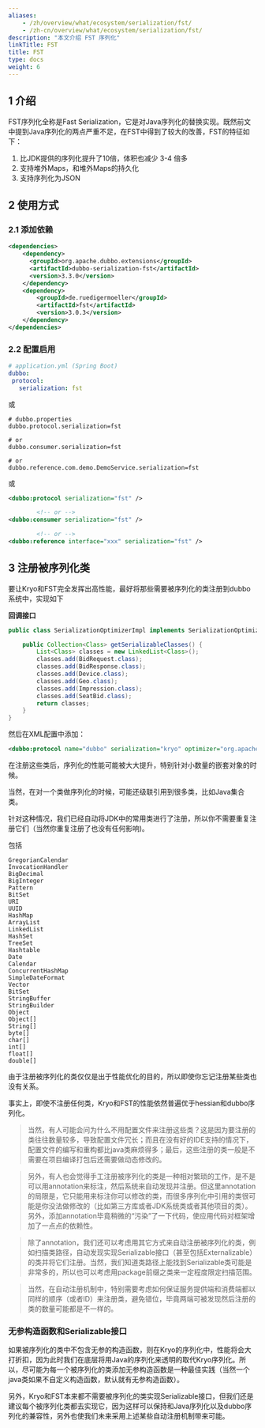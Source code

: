 ```yaml
---
aliases:
    - /zh/overview/what/ecosystem/serialization/fst/
    - /zh-cn/overview/what/ecosystem/serialization/fst/
description: "本文介绍 FST 序列化"
linkTitle: FST
title: FST
type: docs
weight: 6
---
```


## 1 介绍

FST序列化全称是Fast Serialization，它是对Java序列化的替换实现。既然前文中提到Java序列化的两点严重不足，在FST中得到了较大的改善，FST的特征如下：

1. 比JDK提供的序列化提升了10倍，体积也减少 3-4 倍多
2. 支持堆外Maps，和堆外Maps的持久化
3. 支持序列化为JSON

## 2 使用方式

### 2.1 添加依赖

```xml
<dependencies>
    <dependency>
      <groupId>org.apache.dubbo.extensions</groupId>
      <artifactId>dubbo-serialization-fst</artifactId>
      <version>3.3.0</version>
    </dependency>
    <dependency>
        <groupId>de.ruedigermoeller</groupId>
        <artifactId>fst</artifactId>
        <version>3.0.3</version>
    </dependency>
</dependencies>
```

### 2.2 配置启用


```yaml
# application.yml (Spring Boot)
dubbo:
 protocol:
   serialization: fst
```
或
```properties
# dubbo.properties
dubbo.protocol.serialization=fst

# or
dubbo.consumer.serialization=fst

# or
dubbo.reference.com.demo.DemoService.serialization=fst
```
或
```xml
<dubbo:protocol serialization="fst" />

        <!-- or -->
<dubbo:consumer serialization="fst" />

        <!-- or -->
<dubbo:reference interface="xxx" serialization="fst" />
```

## 3 注册被序列化类

要让Kryo和FST完全发挥出高性能，最好将那些需要被序列化的类注册到dubbo系统中，实现如下

**回调接口**
```java
public class SerializationOptimizerImpl implements SerializationOptimizer {

    public Collection<Class> getSerializableClasses() {
        List<Class> classes = new LinkedList<Class>();
        classes.add(BidRequest.class);
        classes.add(BidResponse.class);
        classes.add(Device.class);
        classes.add(Geo.class);
        classes.add(Impression.class);
        classes.add(SeatBid.class);
        return classes;
    }
}
```

然后在XML配置中添加：

```xml
<dubbo:protocol name="dubbo" serialization="kryo" optimizer="org.apache.dubbo.demo.SerializationOptimizerImpl"/>
```

在注册这些类后，序列化的性能可能被大大提升，特别针对小数量的嵌套对象的时候。

当然，在对一个类做序列化的时候，可能还级联引用到很多类，比如Java集合类。

针对这种情况，我们已经自动将JDK中的常用类进行了注册，所以你不需要重复注册它们（当然你重复注册了也没有任何影响)。

包括
```
GregorianCalendar
InvocationHandler
BigDecimal
BigInteger
Pattern
BitSet
URI
UUID
HashMap
ArrayList
LinkedList
HashSet
TreeSet
Hashtable
Date
Calendar
ConcurrentHashMap
SimpleDateFormat
Vector
BitSet
StringBuffer
StringBuilder
Object
Object[]
String[]
byte[]
char[]
int[]
float[]
double[]
```

由于注册被序列化的类仅仅是出于性能优化的目的，所以即使你忘记注册某些类也没有关系。

事实上，即使不注册任何类，Kryo和FST的性能依然普遍优于hessian和dubbo序列化。

> 当然，有人可能会问为什么不用配置文件来注册这些类？这是因为要注册的类往往数量较多，导致配置文件冗长；而且在没有好的IDE支持的情况下，配置文件的编写和重构都比java类麻烦得多；最后，这些注册的类一般是不需要在项目编译打包后还需要做动态修改的。

> 另外，有人也会觉得手工注册被序列化的类是一种相对繁琐的工作，是不是可以用annotation来标注，然后系统来自动发现并注册。但这里annotation的局限是，它只能用来标注你可以修改的类，而很多序列化中引用的类很可能是你没法做修改的（比如第三方库或者JDK系统类或者其他项目的类）。另外，添加annotation毕竟稍微的“污染”了一下代码，使应用代码对框架增加了一点点的依赖性。

> 除了annotation，我们还可以考虑用其它方式来自动注册被序列化的类，例如扫描类路径，自动发现实现Serializable接口（甚至包括Externalizable）的类并将它们注册。当然，我们知道类路径上能找到Serializable类可能是非常多的，所以也可以考虑用package前缀之类来一定程度限定扫描范围。

> 当然，在自动注册机制中，特别需要考虑如何保证服务提供端和消费端都以同样的顺序（或者ID）来注册类，避免错位，毕竟两端可被发现然后注册的类的数量可能都是不一样的。

### 无参构造函数和Serializable接口

如果被序列化的类中不包含无参的构造函数，则在Kryo的序列化中，性能将会大打折扣，因为此时我们在底层将用Java的序列化来透明的取代Kryo序列化。所以，尽可能为每一个被序列化的类添加无参构造函数是一种最佳实践（当然一个java类如果不自定义构造函数，默认就有无参构造函数）。

另外，Kryo和FST本来都不需要被序列化的类实现Serializable接口，但我们还是建议每个被序列化类都去实现它，因为这样可以保持和Java序列化以及dubbo序列化的兼容性，另外也使我们未来采用上述某些自动注册机制带来可能。


